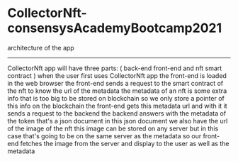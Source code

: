 # CollectorNft-consensysAcademyBootcamp2021

 
 
 
 architecture of the app 
***********************
CollectorNft app will have three parts:
( back-end front-end and nft smart contract ) when the user first uses CollectorNft app the front-end is loaded in the web browser the front-end sends a request to the smart contract of the nft to know the url of the metadata the metadata of an nft is some extra info that is too big to be stored on blockchain so we only store a pointer of this info on the blockchain the front-end gets this metadata url and with it it sends a request to the backend the backend answers with the metadata of the token that's a json document in this json document
we also have the url of the image of the nft this image can be stored on any server but in this case that's going to be on the same server as the metadata so our front-end fetches the image from the server and display to the user as well as the metadata
